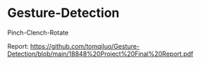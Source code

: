 # Gesture-Detection
Pinch-Clench-Rotate

Report: https://github.com/tomqiluo/Gesture-Detection/blob/main/18848%20Project%20Final%20Report.pdf
